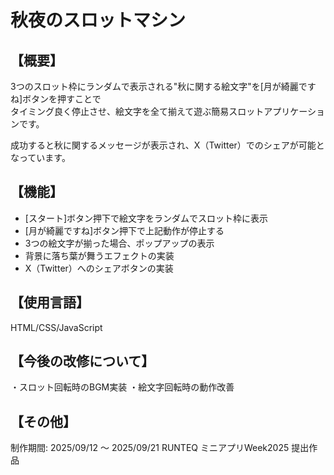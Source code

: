 <h1>秋夜のスロットマシン</h1>

<h2>【概要】</h2>
<p>3つのスロット枠にランダムで表示される"秋に関する絵文字"を[月が綺麗ですね]ボタンを押すことで<br>タイミング良く停止させ、絵文字を全て揃えて遊ぶ簡易スロットアプリケーションです。</p>

<p>成功すると秋に関するメッセージが表示され、X（Twitter）でのシェアが可能となっています。</p>

<h2>【機能】</h2>
<ul>
  <li>[スタート]ボタン押下で絵文字をランダムでスロット枠に表示</li>
  <li>[月が綺麗ですね]ボタン押下で上記動作が停止する</li>
  <li>3つの絵文字が揃った場合、ポップアップの表示</li>
  <li>背景に落ち葉が舞うエフェクトの実装</li>
  <li>X（Twitter）へのシェアボタンの実装</li>
</ul>

<h2>【使用言語】</h2>
HTML/CSS/JavaScript

<h2>【今後の改修について】</h2>
・スロット回転時のBGM実装
・絵文字回転時の動作改善

<h2>【その他】</h2>
制作期間: 2025/09/12 ～ 2025/09/21 
RUNTEQ ミニアプリWeek2025 提出作品
